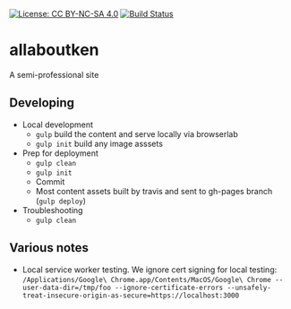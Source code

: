 [![License: CC BY-NC-SA 4.0](https://img.shields.io/badge/License-CC%20BY--NC--SA%204.0-lightgrey.svg)](https://creativecommons.org/licenses/by-nc-sa/4.0/) [![Build Status](https://travis-ci.org/khawkins98/allaboutken.svg?branch=master)](https://travis-ci.org/khawkins98/allaboutken)

# allaboutken

A semi-professional site

## Developing

- Local development
  - `gulp` build the content and serve locally via browserlab
  - `gulp init` build any image asssets
- Prep for deployment
  - `gulp clean`
  - `gulp init`
  - Commit
  - Most content assets built by travis and sent to gh-pages branch (`gulp deploy`)
- Troubleshooting
  - `gulp clean`

## Various notes

- Local service worker testing. We ignore cert signing for local testing: `/Applications/Google\ Chrome.app/Contents/MacOS/Google\ Chrome --user-data-dir=/tmp/foo --ignore-certificate-errors --unsafely-treat-insecure-origin-as-secure=https://localhost:3000`
